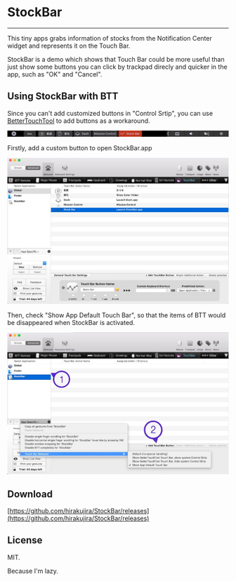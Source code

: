 # StockBar

---

This tiny apps grabs information of stocks from the Notification Center widget and represents it on the Touch Bar.

StockBar is a demo which shows that Touch Bar could be more useful than just show some buttons you can click by trackpad direcly and quicker in the app, such as "OK" and "Cancel".

## Using StockBar with BTT

Since you can't add customized buttons in "Control Srtip", you can use [BetterTouchTool](https://www.boastr.net) to add buttons as a workaround.

![Config1](BTT_Config_1.jpg)

Firstly, add a custom button to open StockBar.app

![Config2](BTT_Config_2.jpg)

Then, check "Show App Default Touch Bar", so that the items of BTT would be disappeared when StockBar is activated.

![Config3](BTT_Config_3.jpg)

## Download

[https://github.com/hirakujira/StockBar/releases](https://github.com/hirakujira/StockBar/releases)


## License

MIT.

Because I'm lazy.